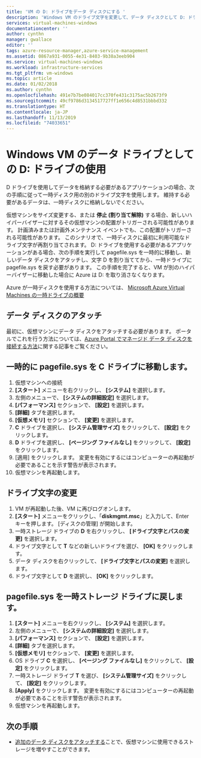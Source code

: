 ```yaml
---
title: 'VM の D: ドライブをデータ ディスクにする '
description: 'Windows VM のドライブ文字を変更して、データ ディスクとして D: ドライブを使用する方法について説明します。'
services: virtual-machines-windows
documentationcenter: ''
author: cynthn
manager: gwallace
editor: ''
tags: azure-resource-manager,azure-service-management
ms.assetid: 0867a931-0055-4e31-8403-9b38a3eeb904
ms.service: virtual-machines-windows
ms.workload: infrastructure-services
ms.tgt_pltfrm: vm-windows
ms.topic: article
ms.date: 01/02/2018
ms.author: cynthn
ms.openlocfilehash: 491e7b7be084017cc370fe431c3175ac5b2673f9
ms.sourcegitcommit: 49cf9786d3134517727ff1e656c4d8531bbbd332
ms.translationtype: HT
ms.contentlocale: ja-JP
ms.lasthandoff: 11/13/2019
ms.locfileid: "74033651"
---
```

# <a name="use-the-d-drive-as-a-data-drive-on-a-windows-vm"></a>Windows VM のデータ ドライブとしての D: ドライブの使用
D ドライブを使用してデータを格納する必要があるアプリケーションの場合、次の手順に従って一時ディスク用の別のドライブ文字を使用します。 維持する必要があるデータは、一時ディスクに格納しないでください。

仮想マシンをサイズ変更する、または **停止 (割り当て解除)** する場合、新しいハイパーバイザーに対するその仮想マシンの配置がトリガーされる可能性があります。 計画済みまたは計画外メンテナンス イベントでも、この配置がトリガーされる可能性があります。 このシナリオで、一時ディスクに最初に利用可能なドライブ文字が再割り当てされます。 D: ドライブを使用する必要があるアプリケーションがある場合、次の手順を実行して pagefile.sys を一時的に移動し、新しいデータ ディスクをアタッチし、文字 D を割り当ててから、一時ドライブに pagefile.sys を戻す必要があります。 この手順を完了すると、VM が別のハイパーバイザーに移動した場合に Azure は D: を取り消さなくなります。

Azure が一時ディスクを使用する方法については、 [Microsoft Azure Virtual Machines の一時ドライブの概要](https://blogs.msdn.microsoft.com/mast/2013/12/06/understanding-the-temporary-drive-on-windows-azure-virtual-machines/)

## <a name="attach-the-data-disk"></a>データ ディスクのアタッチ
最初に、仮想マシンにデータ ディスクをアタッチする必要があります。 ポータルでこれを行う方法については、[Azure Portal でマネージド データ ディスクを接続する方法](attach-managed-disk-portal.md)に関する記事をご覧ください。

## <a name="temporarily-move-pagefilesys-to-c-drive"></a>一時的に pagefile.sys を C ドライブに移動します。
1. 仮想マシンへの接続 
2. **[スタート]** メニューを右クリックし、 **[システム]** を選択します。
3. 左側のメニューで、 **[システムの詳細設定]** を選択します。
4. **[パフォーマンス]** セクションで、 **[設定]** を選択します。
5. **[詳細]** タブを選択します。
6. **[仮想メモリ]** セクションで、 **[変更]** を選択します。
7. **C** ドライブを選択し、 **[システム管理サイズ]** をクリックして、 **[設定]** をクリックします。
8. **D** ドライブを選択し、 **[ページング ファイルなし]** をクリックして、 **[設定]** をクリックします。
9. [適用] をクリックします。 変更を有効にするにはコンピューターの再起動が必要であることを示す警告が表示されます。
10. 仮想マシンを再起動します。

## <a name="change-the-drive-letters"></a>ドライブ文字の変更
1. VM が再起動した後、VM に再びログオンします。
2. **[スタート]** メニューをクリックし、「**diskmgmt.msc**」と入力して、Enter キーを押します。 [ディスクの管理] が開始します。
3. 一時ストレージ ドライブの **D** を右クリックし、 **[ドライブ文字とパスの変更]** を選択します。
4. ドライブ文字として **T** などの新しいドライブを選び、 **[OK]** をクリックします。 
5. データ ディスクを右クリックして、 **[ドライブ文字とパスの変更]** を選択します。
6. ドライブ文字として **D** を選択し、 **[OK]** をクリックします。 

## <a name="move-pagefilesys-back-to-the-temporary-storage-drive"></a>pagefile.sys を一時ストレージ ドライブに戻します。
1. **[スタート]** メニューを右クリックし、 **[システム]** を選択します。
2. 左側のメニューで、 **[システムの詳細設定]** を選択します。
3. **[パフォーマンス]** セクションで、 **[設定]** を選択します。
4. **[詳細]** タブを選択します。
5. **[仮想メモリ]** セクションで、 **[変更]** を選択します。
6. OS ドライブ **C** を選択し、 **[ページング ファイルなし]** をクリックして、 **[設定]** をクリックします。
7. 一時ストレージ ドライブ **T** を選び、 **[システム管理サイズ]** をクリックして、 **[設定]** をクリックします。
8. **[Apply]** をクリックします。 変更を有効にするにはコンピューターの再起動が必要であることを示す警告が表示されます。
9. 仮想マシンを再起動します。

## <a name="next-steps"></a>次の手順
* [追加のデータ ディスクをアタッチする](attach-managed-disk-portal.md)ことで、仮想マシンに使用できるストレージを増やすことができます。

